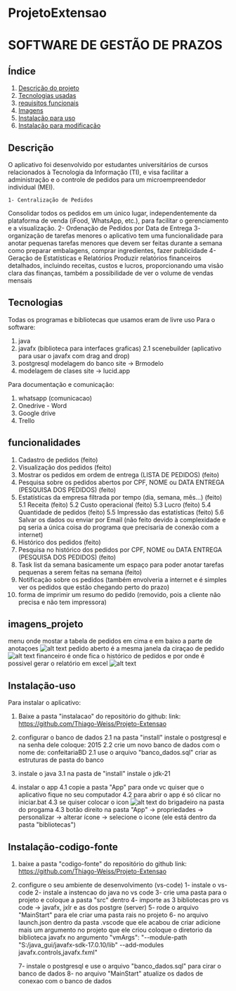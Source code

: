 # ProjetoExtensao

# SOFTWARE DE GESTÃO DE PRAZOS

## Índice
1. [Descrição do projeto](#Descrição_projeto)
2. [Tecnologias usadas](#Tecnologias)
3. [requisitos funcionais](#Funcionalidades)
4. [Imagens](#imagens_projeto)
5. [Instalação para uso](#Instalação-uso)
6. [Instalação para modificação](#instalação-codigo-fonte)

## Descrição
O aplicativo foi desenvolvido por estudantes universitários de cursos relacionados à Tecnologia da Informação (TI), e visa facilitar a administração e o controle de pedidos para um microempreendedor individual (MEI).

	1- Centralização de Pedidos
Consolidar todos os pedidos em um único lugar, independentemente da plataforma de venda (iFood, WhatsApp, etc.), 
para facilitar o gerenciamento e a visualização.
	2- Ordenação de Pedidos por Data de Entrega
	3- organização de tarefas menores
o aplicativo tem uma funcionalidade para anotar pequenas tarefas menores que devem ser feitas durante a semana como preparar embalagens, comprar ingredientes, fazer publicidade
	4- Geração de Estatísticas e Relatórios
Produzir relatórios financeiros detalhados, incluindo receitas, custos e lucros, proporcionando uma visão clara das finanças, também a possibilidade de ver o volume de vendas mensais


## Tecnologias
Todas os programas e bibliotecas que usamos eram de livre uso
Para o software:
1. java
2. javafx (biblioteca para interfaces graficas)
    2.1 scenebuilder (aplicativo para usar o javafx com drag and drop)
3. postgresql 
    modelagem do banco site -> Brmodelo
4. modelagem de clases site -> lucid.app

Para documentação e comunicação:
1. whatsapp (comunicacao)
2. Onedrive - Word
3. Google drive
4. Trello



## funcionalidades
1. Cadastro de pedidos (feito) 
2. Visualização dos pedidos (feito) 
3. Mostrar os pedidos em ordem de entrega (LISTA DE PEDIDOS) (feito) 
4. Pesquisa sobre os pedidos abertos por CPF, NOME ou DATA ENTREGA (PESQUISA DOS PEDIDOS) (feito) 
5. Estatísticas da empresa filtrada por tempo (dia, semana, mês...) (feito) 
    5.1 Receita (feito) 
    5.2 Custo operacional (feito) 
    5.3 Lucro (feito) 
    5.4 Quantidade de pedidos (feito) 
    5.5 Impressão das estatísticas (feito) 
    5.6 Salvar os dados ou enviar por Email (não feito devido à complexidade e pq seria a única coisa do programa que precisaria de conexão com a internet) 
6. Histórico dos pedidos (feito) 
7. Pesquisa no histórico dos pedidos por CPF, NOME ou DATA ENTREGA (PESQUISA DOS PEDIDOS) (feito) 
8. Task list da semana basicamente um espaço para poder anotar tarefas pequenas a serem feitas na semana (feito) 
9. Notificação sobre os pedidos (também envolveria a internet e é simples ver os pedidos que estão chegando perto do prazo) 
10. forma de imprimir um resumo do pedido (removido, pois a cliente não precisa e não tem impressora) 

## imagens_projeto
menu onde mostar a tabela de pedidos em cima e em baixo a parte de anotaçoes ![alt text](image-1.png)
pedido aberto é a mesma janela da ciraçao de pedido  ![alt text](image-2.png)
financeiro é onde fica o histórico de pedidos e por onde é possivel gerar o relatório em excel ![alt text](image-3.png)





## Instalação-uso
Para instalar o aplicativo:

1. Baixe a pasta "instalacao" do repositório do github:
    link: https://github.com/Thiago-Weiss/Projeto-Extensao

2. configurar o banco de dados
    2.1 na pasta "install" instale o postgresql e na senha dele coloque: 2015
    2.2 crie um novo banco de dados com o nome de: confeitariaBD
    2.1 use o arquivo "banco_dados.sql" criar as estruturas de pasta do banco

3. instale o java
    3.1 na pasta de "install" instale o jdk-21

4. instalar o app
    4.1 copie a pasta "App" para onde vc quiser que o aplicativo fique no seu computador
    4.2 para abrir o app é só clicar no iniciar.bat
    4.3 se quiser colocar o icon ![alt text](image.png) do brigadeiro na pasta do progama
        4.3 botão direito na pasta "App" -> propriedades -> personalizar -> alterar ícone -> selecione o icone (ele está dentro da pasta "bibliotecas")




## Instalação-codigo-fonte
1. baixe a pasta "codigo-fonte" do repositório do github
    link: https://github.com/Thiago-Weiss/Projeto-Extensao
    
2. configure o seu ambiente de desenvolvimento (vs-code)
	1- instale o vs-code
	2- instale a instencao do java no vs code
	3- crie uma pasta para o projeto e coloque a pasta "src" dentro
	4- importe as 3 bibliotecas pro vs code -> javafx, jxlr e as dos postgre (server)
	5- rode o arquivo "MainStart" para ele criar uma pasta rais no projeto
	6- no arquivo launch.json dentro da pasta .vscode que ele acabou de criar adicione mais um argumento no projeto que ele criou
		coloque o diretorio da biblioteca javafx no argumento
		"vmArgs": "--module-path \"S:/java_gui/javafx-sdk-17.0.10/lib\" --add-modules javafx.controls,javafx.fxml" 
		
	7- instale o postgresql e use o arquivo "banco_dados.sql" para cirar o banco de dados
	8- no arquivo "MainStart" atualize os dados de conexao com o banco de dados
